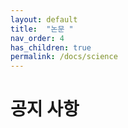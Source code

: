 ```yaml
---
layout: default
title:  "논문 "
nav_order: 4
has_children: true
permalink: /docs/science
---
```


# 공지 사항


